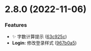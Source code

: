 # 2.8.0 (2022-11-06)

### Features

- ✨ 字数计算提示 ([63c925c](https://github.com/anncwb/vue-vben-admin/commit/63c925cdc9043bf340e9f013fe0342c8fe87c117))
- **Login:** 修改登录样式 ([967b0a5](https://github.com/anncwb/vue-vben-admin/commit/967b0a5191fb8f0bbf8a5acb9e1fc61247f23fa6))
